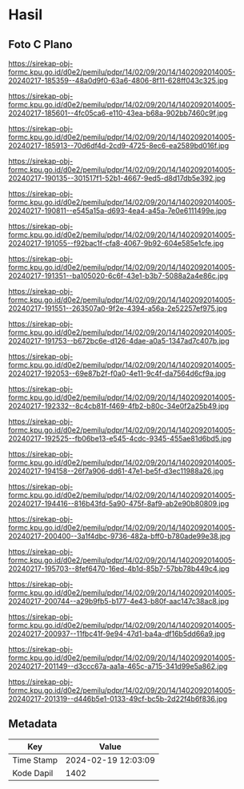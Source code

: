 # Hasil

## Foto C Plano

https://sirekap-obj-formc.kpu.go.id/d0e2/pemilu/pdpr/14/02/09/20/14/1402092014005-20240217-185359--48a0d9f0-63a6-4806-8f11-628ff043c325.jpg

https://sirekap-obj-formc.kpu.go.id/d0e2/pemilu/pdpr/14/02/09/20/14/1402092014005-20240217-185601--4fc05ca6-e110-43ea-b68a-902bb7460c9f.jpg

https://sirekap-obj-formc.kpu.go.id/d0e2/pemilu/pdpr/14/02/09/20/14/1402092014005-20240217-185913--70d6df4d-2cd9-4725-8ec6-ea2589bd016f.jpg

https://sirekap-obj-formc.kpu.go.id/d0e2/pemilu/pdpr/14/02/09/20/14/1402092014005-20240217-190135--301517f1-52b1-4667-9ed5-d8d17db5e392.jpg

https://sirekap-obj-formc.kpu.go.id/d0e2/pemilu/pdpr/14/02/09/20/14/1402092014005-20240217-190811--e545a15a-d693-4ea4-a45a-7e0e6111499e.jpg

https://sirekap-obj-formc.kpu.go.id/d0e2/pemilu/pdpr/14/02/09/20/14/1402092014005-20240217-191055--f92bac1f-cfa8-4067-9b92-604e585e1cfe.jpg

https://sirekap-obj-formc.kpu.go.id/d0e2/pemilu/pdpr/14/02/09/20/14/1402092014005-20240217-191351--ba105020-6c6f-43e1-b3b7-5088a2a4e86c.jpg

https://sirekap-obj-formc.kpu.go.id/d0e2/pemilu/pdpr/14/02/09/20/14/1402092014005-20240217-191551--263507a0-9f2e-4394-a56a-2e52257ef975.jpg

https://sirekap-obj-formc.kpu.go.id/d0e2/pemilu/pdpr/14/02/09/20/14/1402092014005-20240217-191753--b672bc6e-d126-4dae-a0a5-1347ad7c407b.jpg

https://sirekap-obj-formc.kpu.go.id/d0e2/pemilu/pdpr/14/02/09/20/14/1402092014005-20240217-192053--69e87b2f-f0a0-4e11-9c4f-da7564d6cf9a.jpg

https://sirekap-obj-formc.kpu.go.id/d0e2/pemilu/pdpr/14/02/09/20/14/1402092014005-20240217-192332--8c4cb81f-f469-4fb2-b80c-34e0f2a25b49.jpg

https://sirekap-obj-formc.kpu.go.id/d0e2/pemilu/pdpr/14/02/09/20/14/1402092014005-20240217-192525--fb06be13-e545-4cdc-9345-455ae81d6bd5.jpg

https://sirekap-obj-formc.kpu.go.id/d0e2/pemilu/pdpr/14/02/09/20/14/1402092014005-20240217-194158--26f7a906-dd61-47e1-be5f-d3ec11988a26.jpg

https://sirekap-obj-formc.kpu.go.id/d0e2/pemilu/pdpr/14/02/09/20/14/1402092014005-20240217-194416--816b43fd-5a90-475f-8af9-ab2e90b80809.jpg

https://sirekap-obj-formc.kpu.go.id/d0e2/pemilu/pdpr/14/02/09/20/14/1402092014005-20240217-200400--3a1f4dbc-9736-482a-bff0-b780ade99e38.jpg

https://sirekap-obj-formc.kpu.go.id/d0e2/pemilu/pdpr/14/02/09/20/14/1402092014005-20240217-195703--8fef6470-16ed-4b1d-85b7-57bb78b449c4.jpg

https://sirekap-obj-formc.kpu.go.id/d0e2/pemilu/pdpr/14/02/09/20/14/1402092014005-20240217-200744--a29b9fb5-b177-4e43-b80f-aac147c38ac8.jpg

https://sirekap-obj-formc.kpu.go.id/d0e2/pemilu/pdpr/14/02/09/20/14/1402092014005-20240217-200937--11fbc41f-9e94-47d1-ba4a-df16b5dd66a9.jpg

https://sirekap-obj-formc.kpu.go.id/d0e2/pemilu/pdpr/14/02/09/20/14/1402092014005-20240217-201149--d3ccc67a-aa1a-465c-a715-341d99e5a862.jpg

https://sirekap-obj-formc.kpu.go.id/d0e2/pemilu/pdpr/14/02/09/20/14/1402092014005-20240217-201319--d446b5e1-0133-49cf-bc5b-2d22f4b6f836.jpg


## Metadata

| Key        | Value               |
| ---------- | ------------------- |
| Time Stamp | 2024-02-19 12:03:09 |
| Kode Dapil | 1402                |



